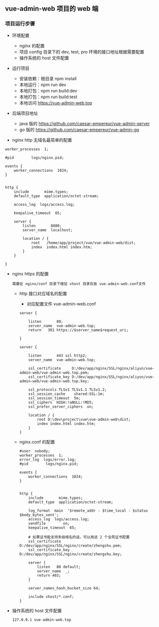 ## vue-admin-web 项目的 web 端


### 项目运行步骤

- 环境配置
    - nginx 的配置
    - 项目 config 目录下的 dev, test, pro 环境的接口地址根据需要配置
    - 操作系统的 host 文件配置
- 运行项目
    - 安装依赖：根目录 npm install
    - 本地运行：npm run dev
    - 本地打包：npm run build:dev
    - 本地打包：npm run build:test
    - 本地访问 https://vue-admin-web.top
    
- 后端项目地址
    - java 版的 https://github.com/caesar-empereur/vue-admin-server
    - go 版的   https://github.com/caesar-empereur/vue-admin-go

- nginx http 无域名最简单的配置
```
worker_processes  1;

#pid        logs/nginx.pid;

events {
    worker_connections  1024;
}


http {
    include       mime.types;
    default_type  application/octet-stream;

    access_log  logs/access.log;

    keepalive_timeout  65;

    server {
        listen       8080;
        server_name  localhost;

        location / {
            root   /home/app/project/vue/vue-admin-web/dist;
            index  index.html index.htm;
        }
    }

}

```

- nginx https 的配置
    ```
    需要在 nginx/conf 目录下增加 vhost 目录存放 vue-admin-web.conf文件
    ```
    - http 接口对应域名的配置
        - 对应配置文件 vue-admin-web.conf
        
        ```
        server {
        
        	listen       80;
        	server_name  vue-admin-web.top;
        	return   301 https://$server_name$request_uri;
        	
        }
        
        server {
        
        	listen       443 ssl http2;
        	server_name  vue-admin-web.top;
        	
        	ssl_certificate		D:/dev/app/nginx/SSL/nginx/aliyun/vue-admin-web/vue-admin-web.top.pem;
        	ssl_certificate_key D:/dev/app/nginx/SSL/nginx/aliyun/vue-admin-web/vue-admin-web.top.key;
        	
        	ssl_protocols TLSv1 TLSv1.1 TLSv1.2;
        	ssl_session_cache    shared:SSL:1m;
        	ssl_session_timeout  5m;
        	ssl_ciphers  HIGH:!aNULL:!MD5;
        	ssl_prefer_server_ciphers  on;
        
        	location / {
        		root D:\dev\project\vue\vue-admin-web\dist;
        		index index.html index.htm;
        	}
        }
        ```

    - nginx.conf 的配置
    
        ```
        #user  nobody;
        worker_processes  1;
        error_log  logs/error.log;
        #pid        logs/nginx.pid;
        
        events {
            worker_connections  1024;
        }
        
        
        http {
            include       mime.types;
            default_type  application/octet-stream;
        
            log_format  main  '$remote_addr - $time_local - $status $body_bytes_sent';
            access_log  logs/access.log;
            sendfile        on;
            keepalive_timeout  65;
            
            # 如果证书能支持多级域名的话，可以用这 2 个全局证书配置
            ssl_certificate 	 D:/dev/app/nginx/SSL/nginx/create/zhengshu.pem;
            ssl_certificate_key  D:/dev/app/nginx/SSL/nginx/create/zhengshu.key;
            
            server {
                listen   80 default;
                server_name  _;
                return 403;
            }
        
            server_names_hash_bucket_size 64; 
 
            include vhost/*.conf;
        }
        ```


- 操作系统的 host 文件配置
    ```
    127.0.0.1 vue-admin-web.top
    ```
                                                                                                          
